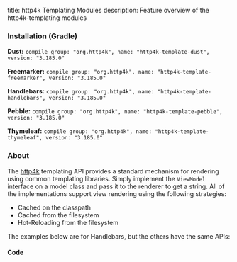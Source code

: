title: http4k Templating Modules
description: Feature overview of the http4k-templating modules

### Installation (Gradle)
**Dust:** ```compile group: "org.http4k", name: "http4k-template-dust", version: "3.185.0"```

**Freemarker:** ```compile group: "org.http4k", name: "http4k-template-freemarker", version: "3.185.0"```

**Handlebars:** ```compile group: "org.http4k", name: "http4k-template-handlebars", version: "3.185.0"```

**Pebble:** ```compile group: "org.http4k", name: "http4k-template-pebble", version: "3.185.0"```

**Thymeleaf:** ```compile group: "org.http4k", name: "http4k-template-thymeleaf", version: "3.185.0"```

### About
The [http4k] templating API provides a standard mechanism for rendering using common templating libraries. Simply implement the `ViewModel` interface on a model class and pass it to the renderer to get a string. All of the implementations support view rendering using the following strategies:

* Cached on the classpath
* Cached from the filesystem
* Hot-Reloading from the filesystem

The examples below are for Handlebars, but the others have the same APIs:

#### Code  [<img class="octocat"/>](https://github.com/http4k/http4k/blob/master/src/docs/guide/modules/templating/example.kt)

 <script src="https://gist-it.appspot.com/https://github.com/http4k/http4k/blob/master/src/docs/guide/modules/templating/example.kt"></script>

[http4k]: https://http4k.org
